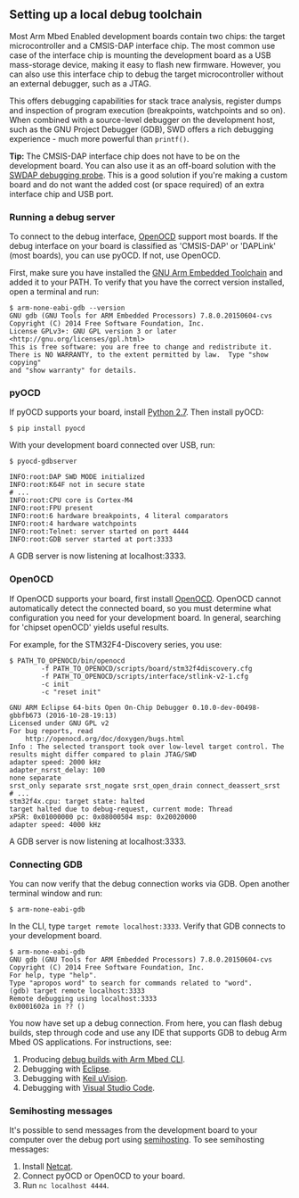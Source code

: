 ## Setting up a local debug toolchain

Most Arm Mbed Enabled development boards contain two chips: the target microcontroller and a CMSIS-DAP interface chip. The most common use case of the interface chip is mounting the development board as a USB mass-storage device, making it easy to flash new firmware. However, you can also use this interface chip to debug the target microcontroller without an external debugger, such as a JTAG.

This offers debugging capabilities for stack trace analysis, register dumps and inspection of program execution (breakpoints, watchpoints and so on). When combined with a source-level debugger on the development host, such as the GNU Project Debugger (GDB), SWD offers a rich debugging experience - much more powerful than `printf()`.

<span class="tips">**Tip:** The CMSIS-DAP interface chip does not have to be on the development board. You can also use it as an off-board solution with the [SWDAP debugging probe](https://os.mbed.com/teams/mbed/wiki/SWDAP). This is a good solution if you're making a custom board and do not want the added cost (or space required) of an extra interface chip and USB port.</span>

### Running a debug server

To connect to the debug interface, [OpenOCD](https://github.com/mbedmicro/pyOCD) support most boards. If the debug interface on your board is classified as 'CMSIS-DAP' or 'DAPLink' (most boards), you can use pyOCD. If not, use OpenOCD.

First, make sure you have installed the [GNU Arm Embedded Toolchain](https://launchpad.net/gcc-arm-embedded/4.9/4.9-2015-q3-update) and added it to your PATH. To verify that you have the correct version installed, open a terminal and run:

```
$ arm-none-eabi-gdb --version
GNU gdb (GNU Tools for ARM Embedded Processors) 7.8.0.20150604-cvs
Copyright (C) 2014 Free Software Foundation, Inc.
License GPLv3+: GNU GPL version 3 or later <http://gnu.org/licenses/gpl.html>
This is free software: you are free to change and redistribute it.
There is NO WARRANTY, to the extent permitted by law.  Type "show copying"
and "show warranty" for details.
```

### pyOCD

If pyOCD supports your board, install [Python 2.7](https://www.python.org/downloads/). Then install pyOCD:

```
$ pip install pyocd
```

With your development board connected over USB, run:

```
$ pyocd-gdbserver

INFO:root:DAP SWD MODE initialized
INFO:root:K64F not in secure state
# ...
INFO:root:CPU core is Cortex-M4
INFO:root:FPU present
INFO:root:6 hardware breakpoints, 4 literal comparators
INFO:root:4 hardware watchpoints
INFO:root:Telnet: server started on port 4444
INFO:root:GDB server started at port:3333
```

A GDB server is now listening at localhost:3333.

### OpenOCD

If OpenOCD supports your board, first install [OpenOCD](http://openocd.org). OpenOCD cannot automatically detect the connected board, so you must determine what configuration you need for your development board. In general, searching for 'chipset openOCD' yields useful results.

For example, for the STM32F4-Discovery series, you use:

```
$ PATH_TO_OPENOCD/bin/openocd
        -f PATH_TO_OPENOCD/scripts/board/stm32f4discovery.cfg
        -f PATH_TO_OPENOCD/scripts/interface/stlink-v2-1.cfg
        -c init
        -c "reset init"

GNU ARM Eclipse 64-bits Open On-Chip Debugger 0.10.0-dev-00498-gbbfb673 (2016-10-28-19:13)
Licensed under GNU GPL v2
For bug reports, read
	http://openocd.org/doc/doxygen/bugs.html
Info : The selected transport took over low-level target control. The results might differ compared to plain JTAG/SWD
adapter speed: 2000 kHz
adapter_nsrst_delay: 100
none separate
srst_only separate srst_nogate srst_open_drain connect_deassert_srst
# ...
stm32f4x.cpu: target state: halted
target halted due to debug-request, current mode: Thread
xPSR: 0x01000000 pc: 0x08000504 msp: 0x20020000
adapter speed: 4000 kHz
```

A GDB server is now listening at localhost:3333.

### Connecting GDB

You can now verify that the debug connection works via GDB. Open another terminal window and run:

```
$ arm-none-eabi-gdb
```

In the CLI, type `target remote localhost:3333`. Verify that GDB connects to your development board.

```
$ arm-none-eabi-gdb
GNU gdb (GNU Tools for ARM Embedded Processors) 7.8.0.20150604-cvs
Copyright (C) 2014 Free Software Foundation, Inc.
For help, type "help".
Type "apropos word" to search for commands related to "word".
(gdb) target remote localhost:3333
Remote debugging using localhost:3333
0x0001602a in ?? ()
```

You now have set up a debug connection. From here, you can flash debug builds, step through code and use any IDE that supports GDB to debug Arm Mbed OS applications. For instructions, see:

1. Producing [debug builds with Arm Mbed CLI](debug-builds-cli.html).
1. Debugging with [Eclipse](/docs/v5.10/tutorials/eclipse.html).
1. Debugging with [Keil uVision](/docs/v5.10/tutorials/keil-uvision.html).
1. Debugging with [Visual Studio Code](/docs/v5.10/tutorials/visual-studio-code.html).

### Semihosting messages

It's possible to send messages from the development board to your computer over the debug port using [semihosting](http://www.keil.com/support/man/docs/armcc/armcc_pge1358787046598.htm). To see semihosting messages:

1. Install [Netcat](https://en.wikipedia.org/wiki/Netcat).
2. Connect pyOCD or OpenOCD to your board.
3. Run `nc localhost 4444`.
